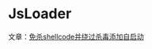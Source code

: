 # JsLoader

文章：[免杀shellcode并绕过杀毒添加自启动](https://www.wtfsec.org/%e5%85%8d%e6%9d%80shellcode%e5%b9%b6%e7%bb%95%e8%bf%87%e6%9d%80%e6%af%92%e6%b7%bb%e5%8a%a0%e8%87%aa%e5%90%af%e5%8a%a8/)

